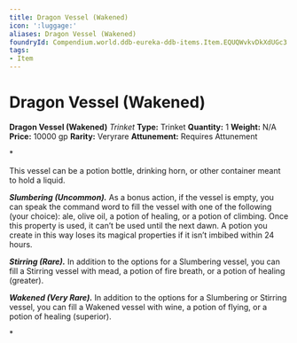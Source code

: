 ```yaml
---
title: Dragon Vessel (Wakened)
icon: ':luggage:'
aliases: Dragon Vessel (Wakened)
foundryId: Compendium.world.ddb-eureka-ddb-items.Item.EQUQWvkvDkXdUGc3
tags:
- Item
---
```


# Dragon Vessel (Wakened)

**Dragon Vessel (Wakened)**
_Trinket_
**Type:** Trinket
**Quantity:** 1
**Weight:** N/A
**Price:** 10000 gp
**Rarity:** Veryrare
**Attunement:** Requires Attunement

*<p>This vessel can be a potion bottle, drinking horn, or other container meant to hold a liquid.

***Slumbering (Uncommon).*** As a bonus action, if the vessel is empty, you can speak the command word to fill the vessel with one of the following (your choice): ale, olive oil, a potion of healing, or a potion of climbing. Once this property is used, it can’t be used until the next dawn. A potion you create in this way loses its magical properties if it isn’t imbibed within 24 hours.

***Stirring (Rare).*** In addition to the options for a Slumbering vessel, you can fill a Stirring vessel with mead, a potion of fire breath, or a potion of healing (greater).

***Wakened (Very Rare).*** In addition to the options for a Slumbering or Stirring vessel, you can fill a Wakened vessel with wine, a potion of flying, or a potion of healing (superior).</p>*
